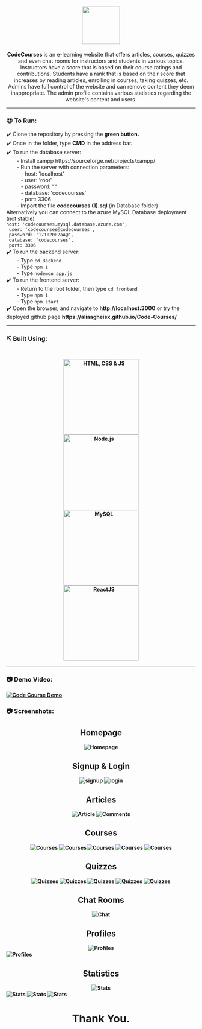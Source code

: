 

<div align="center">
  
  # <img src="/frontend/public/logo.png" alt=""  height="100">

**CodeCourses** is an e-learning website that offers articles, courses, quizzes and even chat rooms for instructors and students in various topics. Instructors have a score that is based on their course ratings and contributions. Students have a rank that is based on their score that increases by reading articles, enrolling in courses, taking quizzes, etc. Admins have full control of the website and can remove content they deem inappropriate. The admin profile contains various statistics regarding the website's content and users.

</div>

---
### 😉 To Run:
<p>
  ✔️ Clone the repository by pressing the <b>green button.</b> <br>
  ✔️ Once in the folder, type <b>CMD</b> in the address bar. <br>
  ✔️ To run the database server:<br>
       &ensp;&ensp;&ensp;&ensp;- Install xampp https://sourceforge.net/projects/xampp/<br>
       &ensp;&ensp;&ensp;&ensp;- Run the server with connection parameters:<br> 
       &ensp;&ensp;&ensp;&ensp;&ensp;  - host: 'localhost'<br>
       &ensp;&ensp;&ensp;&ensp;&ensp;  - user: 'root'<br>
       &ensp;&ensp;&ensp;&ensp;&ensp;  - password: ""<br>
       &ensp;&ensp;&ensp;&ensp;&ensp;  - database: 'codecourses'<br>
       &ensp;&ensp;&ensp;&ensp;&ensp;  - port: 3306<br>
  &ensp;&ensp;&ensp;&ensp;- Import the file <b>codecourses (1).sql</b> (in Database folder)<br>
  Alternatively you can connect to the azure MySQL Database deployment (not stable)<br>
<code>host: 'codecourses.mysql.database.azure.com', 
 user: 'codecourses@codecourses', 
 password: '17102002aA@', 
 database: 'codecourses', 
 port: 3306</code><br>
  ✔️ To run the backend server:<br>
  &ensp;&ensp;&ensp;&ensp;- Type <code>cd Backend</code><br>
  &ensp;&ensp;&ensp;&ensp;- Type <code>npm i</code><br>
  &ensp;&ensp;&ensp;&ensp;- Type <code>nodemon app.js</code><br>
  ✔️ To run the frontend server:<br>
  &ensp;&ensp;&ensp;&ensp;- Return to the root folder, then type <code>cd frontend</code><br>
  &ensp;&ensp;&ensp;&ensp;- Type <code>npm i</code><br>
  &ensp;&ensp;&ensp;&ensp;- Type <code>npm start</code><br>
  ✔️ Open the browser, and navigate to <b>http://localhost:3000</b> or try the deployed github page <b>https://aliaagheisx.github.io/Code-Courses/<b> <br>
  </p>





---
### ⛏️ Built Using:
#
 <div align='center'>   <img src="screenshots/Web.png"  alt="HTML, CSS & JS"  width= "200" ></div>
 <div align='center'>   <img src="screenshots/Node.png"  alt="Node.js"  width= "200" ></div>
 <div align='center'>   <img src="screenshots/MySQL.png"  alt="MySQL"  width= "200" ></div>
 <div align='center'>   <img src="screenshots/react.png"  alt="ReactJS"  width= "200" ></div>



---
### 📷 Demo Video: 
  [![Code Course Demo](https://img.youtube.com/vi/NsCgrbrXY88/0.jpg)](https://www.youtube.com/watch?v=NsCgrbrXY88)

### 📷 Screenshots:
<div align='center'>  <h2> Homepage </h2> <img src="screenshots/homepage.png" alt="Homepage" >
 </div>
 
 <div align='center'>  <h2> Signup & Login </h2> <img src="screenshots/signup.png" alt="signup" > <img src="screenshots/login.png" alt="login" >
 </div>
 
  <div align='center'>  <h2> Articles </h2> <img src="screenshots/showarticle.png" alt="Article" > <img src="screenshots/comments.png" alt="Comments" >
 </div>
 
  <div align='center'>  <h2> Courses </h2> <img src="screenshots/addcourse.png" alt="Courses" > <img src="screenshots/coursecontent.png" alt="Courses" ><img src="screenshots/coursereview.png" alt="Courses" > <img src="screenshots/showcourse.png" alt="Courses" > <img src="screenshots/addlesson.png" alt="Courses" >
 </div>
 
   <div align='center'>  <h2> Quizzes </h2> <img src="screenshots/addquestion.gif" alt="Quizzes" > <img src="screenshots/addquiz.png" alt="Quizzes" > <img src="screenshots/showquiz.png" alt="Quizzes" > <img src="screenshots/takequiz.png" alt="Quizzes" > <img src="screenshots/takenquiz.png" alt="Quizzes" >
 </div>
 
 <div align='center'>  <h2> Chat Rooms </h2> <img src="screenshots/chatroom.png" alt="Chat" > </div>
 
 <div align='center'>  <h2> Profiles </h2> <img src="screenshots/studentprofile.png" alt="Profiles" ></div> <img src="screenshots/adminprofile.png" alt="Profiles" >

 <div align='center'>  <h2> Statistics </h2> <img src="screenshots/stats1.gif" alt="Stats" ></div> <img src="screenshots/stats2.png" alt="Stats" > <img src="screenshots/stats3.png" alt="Stats" > <img src="screenshots/stats4.png" alt="Stats" >
<h1 align='center'> Thank You. </h1>


